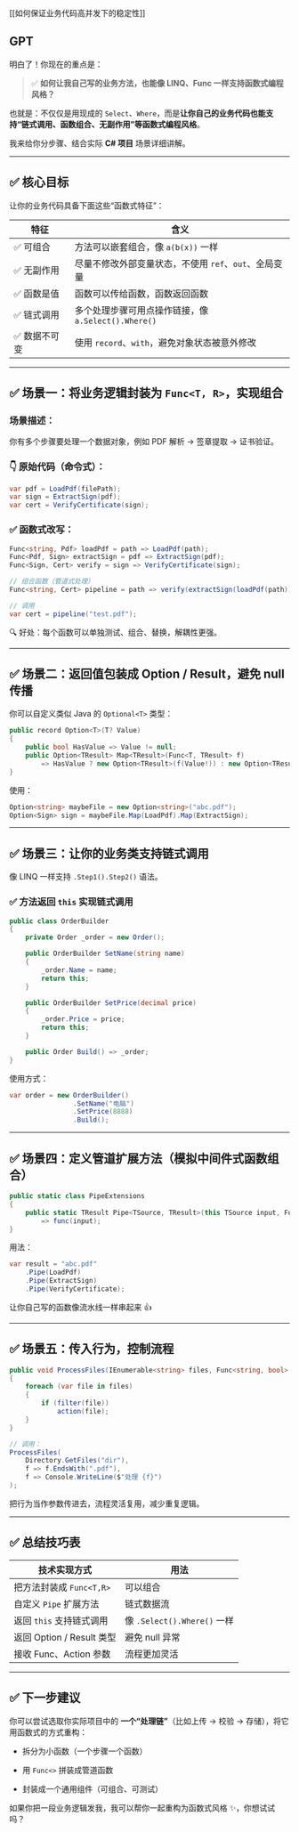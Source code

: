 [[如何保证业务代码高并发下的稳定性]]
## GPT
明白了！你现在的重点是：

> ✅ **如何让我自己写的业务方法，也能像 LINQ、Func 一样支持函数式编程风格？**

也就是：不仅仅是用现成的 `Select`、`Where`，而是**让你自己的业务代码也能支持“链式调用、函数组合、无副作用”等函数式编程风格**。

我来给你分步骤、结合实际 **C# 项目** 场景详细讲解。

---

## ✅ 核心目标

让你的业务代码具备下面这些“函数式特征”：

|特征|含义|
|---|---|
|✅ 可组合|方法可以嵌套组合，像 `a(b(x))` 一样|
|✅ 无副作用|尽量不修改外部变量状态，不使用 `ref`、`out`、全局变量|
|✅ 函数是值|函数可以传给函数，函数返回函数|
|✅ 链式调用|多个处理步骤可用点操作链接，像 `a.Select().Where()`|
|✅ 数据不可变|使用 `record`、`with`，避免对象状态被意外修改|

---

## ✅ 场景一：将业务逻辑封装为 `Func<T, R>`，实现组合

### 场景描述：

你有多个步骤要处理一个数据对象，例如 PDF 解析 → 签章提取 → 证书验证。

### 👇 原始代码（命令式）：

```csharp
var pdf = LoadPdf(filePath);
var sign = ExtractSign(pdf);
var cert = VerifyCertificate(sign);
```

### ✅ 函数式改写：

```csharp
Func<string, Pdf> loadPdf = path => LoadPdf(path);
Func<Pdf, Sign> extractSign = pdf => ExtractSign(pdf);
Func<Sign, Cert> verify = sign => VerifyCertificate(sign);

// 组合函数（管道式处理）
Func<string, Cert> pipeline = path => verify(extractSign(loadPdf(path)));

// 调用
var cert = pipeline("test.pdf");
```

🔍 好处：每个函数可以单独测试、组合、替换，解耦性更强。

---

## ✅ 场景二：返回值包装成 Option / Result，避免 null 传播

你可以自定义类似 Java 的 `Optional<T>` 类型：

```csharp
public record Option<T>(T? Value)
{
    public bool HasValue => Value != null;
    public Option<TResult> Map<TResult>(Func<T, TResult> f)
        => HasValue ? new Option<TResult>(f(Value!)) : new Option<TResult>(default);
}
```

使用：

```csharp
Option<string> maybeFile = new Option<string>("abc.pdf");
Option<Sign> sign = maybeFile.Map(LoadPdf).Map(ExtractSign);
```

---

## ✅ 场景三：让你的业务类支持链式调用

像 LINQ 一样支持 `.Step1().Step2()` 语法。

### ✅ 方法返回 `this` 实现链式调用

```csharp
public class OrderBuilder
{
    private Order _order = new Order();

    public OrderBuilder SetName(string name)
    {
        _order.Name = name;
        return this;
    }

    public OrderBuilder SetPrice(decimal price)
    {
        _order.Price = price;
        return this;
    }

    public Order Build() => _order;
}
```

使用方式：

```csharp
var order = new OrderBuilder()
                .SetName("电脑")
                .SetPrice(8888)
                .Build();
```

---

## ✅ 场景四：定义管道扩展方法（模拟中间件式函数组合）

```csharp
public static class PipeExtensions
{
    public static TResult Pipe<TSource, TResult>(this TSource input, Func<TSource, TResult> func)
        => func(input);
}
```

用法：

```csharp
var result = "abc.pdf"
    .Pipe(LoadPdf)
    .Pipe(ExtractSign)
    .Pipe(VerifyCertificate);
```

让你自己写的函数像流水线一样串起来 👍

---

## ✅ 场景五：传入行为，控制流程

```csharp
public void ProcessFiles(IEnumerable<string> files, Func<string, bool> filter, Action<string> action)
{
    foreach (var file in files)
    {
        if (filter(file))
            action(file);
    }
}

// 调用：
ProcessFiles(
    Directory.GetFiles("dir"),
    f => f.EndsWith(".pdf"),
    f => Console.WriteLine($"处理 {f}")
);
```

把行为当作参数传进去，流程灵活复用，减少重复逻辑。

---

## ✅ 总结技巧表

|技术实现方式|用法|
|---|---|
|把方法封装成 `Func<T,R>`|可以组合|
|自定义 `Pipe` 扩展方法|链式数据流|
|返回 `this` 支持链式调用|像 `.Select().Where()` 一样|
|返回 Option / Result 类型|避免 null 异常|
|接收 Func、Action 参数|流程更加灵活|

---

## ✅ 下一步建议

你可以尝试选取你实际项目中的 **一个“处理链”**（比如上传 → 校验 → 存储），将它用函数式的方式重构：

- 拆分为小函数（一个步骤一个函数）
    
- 用 `Func<>` 拼装成管道函数
    
- 封装成一个通用组件（可组合、可测试）
    

如果你把一段业务逻辑发我，我可以帮你一起重构为函数式风格 ✨，你想试试吗？